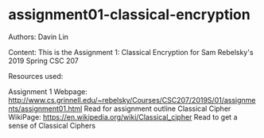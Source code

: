# assignment01-classical-encryption

Authors: Davin Lin

Content: This is the Assignment 1: Classical Encryption for Sam Rebelsky's 2019 Spring CSC 207

Resources used: 

  Assignment 1 Webpage: http://www.cs.grinnell.edu/~rebelsky/Courses/CSC207/2019S/01/assignments/assignment01.html
    Read for assignment outline
  Classical Cipher WikiPage: https://en.wikipedia.org/wiki/Classical_cipher
    Read to get a sense of Classical Ciphers
